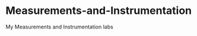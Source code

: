 Measurements-and-Instrumentation
================================

My Measurements and Instrumentation labs 
